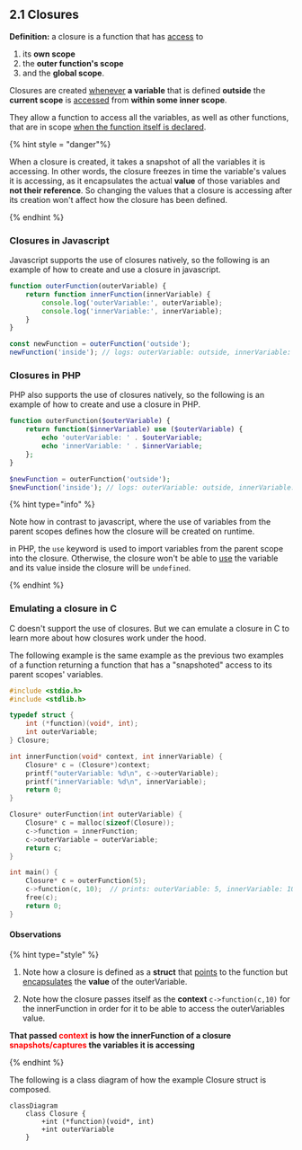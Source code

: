 ## 2.1 Closures

**Definition:** a closure is a function that has <ins>access</ins> to 
    
1. its **own scope**
2. the **outer function's scope** 
3. and the **global scope**. 

Closures are created <ins>whenever</ins> **a variable** that is defined **outside** the **current scope** is <ins>accessed</ins> from **within some inner scope**. 

They allow a function to access all the variables, as well as other functions, that are in scope <ins>when the function itself is declared</ins>.

{% hint style = "danger"%}

When a closure is created, it takes a snapshot of all the variables it is accessing. In other words, the closure freezes in time the variable's values it is accessing, as it encapsulates the actual **value** of those variables and **not their reference**. So changing the values that a closure is accessing after its creation won't affect how the closure has been defined. 

{% endhint %}

### Closures in Javascript

Javascript supports the use of closures natively, so the following is an example of how to create and use a closure in javascript.

```js
function outerFunction(outerVariable) {
    return function innerFunction(innerVariable) {
        console.log('outerVariable:', outerVariable);
        console.log('innerVariable:', innerVariable);
    }
}

const newFunction = outerFunction('outside');
newFunction('inside'); // logs: outerVariable: outside, innerVariable: inside
```

### Closures in PHP

PHP also supports the use of closures natively, so the following is an example of how to create and use a closure in PHP.

```php
function outerFunction($outerVariable) {
    return function($innerVariable) use ($outerVariable) {
        echo 'outerVariable: ' . $outerVariable;
        echo 'innerVariable: ' . $innerVariable;
    };
}

$newFunction = outerFunction('outside');
$newFunction('inside'); // logs: outerVariable: outside, innerVariable: inside
```

{% hint type="info" %}

Note how in contrast to javascript, where the use of variables from the parent scopes defines how the closure will be created on runtime.  

in PHP, the `use` keyword is used to import variables from the parent scope into the closure. Otherwise, the closure won't be able to <ins>use</ins> the variable and its value inside the closure will be `undefined`.

{% endhint %}

### Emulating a closure in C

C doesn't support the use of closures. But we can emulate a closure in C to learn more about how closures work under the hood.

The following example is the same example as the previous two examples of a function returning a function that has a "snapshoted" access to its parent scopes' variables.

```c
#include <stdio.h>
#include <stdlib.h>

typedef struct {
    int (*function)(void*, int);
    int outerVariable;
} Closure;

int innerFunction(void* context, int innerVariable) {
    Closure* c = (Closure*)context;
    printf("outerVariable: %d\n", c->outerVariable);
    printf("innerVariable: %d\n", innerVariable);
    return 0;
}

Closure* outerFunction(int outerVariable) {
    Closure* c = malloc(sizeof(Closure));
    c->function = innerFunction;
    c->outerVariable = outerVariable;
    return c;
}

int main() {
    Closure* c = outerFunction(5);
    c->function(c, 10);  // prints: outerVariable: 5, innerVariable: 10
    free(c);
    return 0;
}
```

#### Observations

{% hint type="style" %}

1. Note how a closure is defined as a **struct** that <ins>points</ins> to the function but <ins>encapsulates</ins> the **value** of the outerVariable.

2. Note how the closure passes itself as the **context** `c->function(c,10)` for the innerFunction in order for it to be able to access the outerVariables value.

**That passed <span style="color:red">context</span> is how the innerFunction of a closure <span style="color:red">snapshots/captures</span> the variables it is accessing**

{% endhint %}

The following is a class diagram of how the example Closure struct is composed.

```mermaid
classDiagram
    class Closure {
        +int (*function)(void*, int)
        +int outerVariable
    }
```